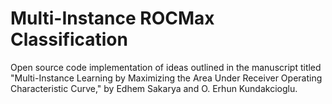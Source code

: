 # Multi-Instance ROCMax Classification

Open source code implementation of ideas outlined in the manuscript titled "Multi-Instance Learning by Maximizing the Area Under Receiver Operating Characteristic Curve," by Edhem Sakarya and O. Erhun Kundakcioglu.

